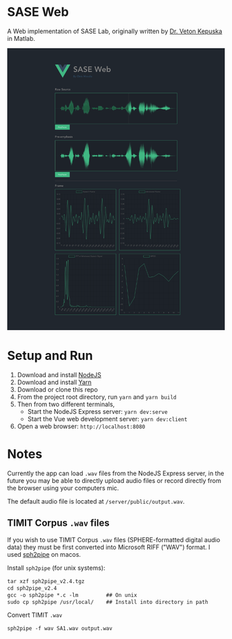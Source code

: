 # SASE Web
A Web implementation of SASE Lab, originally written by [Dr. Veton Kepuska](https://www.fit.edu/faculty-profiles/8/veton-kepuska/) in Matlab.

![screenshot](https://raw.githubusercontent.com/chriswoodle/sase-web/master/screenshot.png)

# Setup and Run

1. Download and install [NodeJS](https://nodejs.org/en/)
2. Download and install [Yarn](https://yarnpkg.com/en/docs/install)
3. Download or clone this repo
4. From the project root directory, run `yarn` and `yarn build`
5. Then from two different terminals, 
    * Start the NodeJS Express server: `yarn dev:serve` 
    * Start the Vue web development server: `yarn dev:client`
6. Open a web browser: `http://localhost:8080`

# Notes
Currently the app can load `.wav` files from the NodeJS Express server, in the future you may be able to directly upload audio files or record directly from the browser using your computers mic.

The default audio file is located at `/server/public/output.wav`.

## TIMIT Corpus `.wav` files
If you wish to use TIMIT Corpus `.wav` files (SPHERE-formatted digital audio data) they must be first converted into Microsoft RIFF ("WAV") format. I used [sph2pipe](https://github.com/robd003/sph2pipe) on macos.

Install `sph2pipe` (for unix systems):
```shell
tar xzf sph2pipe_v2.4.tgz
cd sph2pipe_v2.4
gcc -o sph2pipe *.c -lm         ## On unix
sudo cp sph2pipe /usr/local/    ## Install into directory in path
```

Convert TIMIT `.wav`
```shell
sph2pipe -f wav SA1.wav output.wav
```

